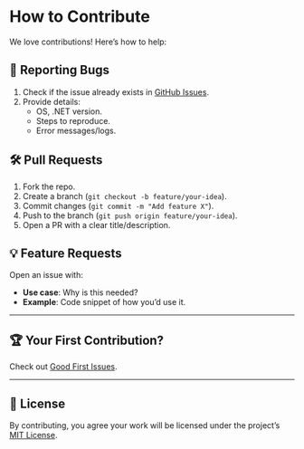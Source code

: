 # How to Contribute
We love contributions! Here’s how to help:

## 🐛 Reporting Bugs
1. Check if the issue already exists in [GitHub Issues](https://github.com/your-repo/issues).
2. Provide details:
    - OS, .NET version.
    - Steps to reproduce.
    - Error messages/logs.

## 🛠️ Pull Requests
1. Fork the repo.
2. Create a branch (`git checkout -b feature/your-idea`).
3. Commit changes (`git commit -m "Add feature X"`).
4. Push to the branch (`git push origin feature/your-idea`).
5. Open a PR with a clear title/description.

## 💡 Feature Requests
Open an issue with:
- **Use case**: Why is this needed?
- **Example**: Code snippet of how you’d use it.

---

## 🏆 Your First Contribution?
Check out [Good First Issues](https://github.com/danirzv/DP.MinimalHttp/issues?q=is%3Aopen+is%3Aissue+label%3A%22good+first+issue%22).

---

## 📜 License
By contributing, you agree your work will be licensed under the project’s [MIT License](LICENSE).